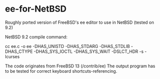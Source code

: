 # ee-for-NetBSD
Roughly ported version of FreeBSD's ee editor to use in NetBSD (tested on 9.2)


NetBSD 9.2 compile command:

cc ee.c -o ee -DHAS_UNISTD -DHAS_STDARG -DHAS_STDLIB -DHAS_CTYPE -DHAS_SYS_IOCTL -DHAS_SYS_WAIT   -DSLCT_HDR -s -lcurses

The code originates from FreeBSD 13 (<src>/contrib/ee)
The output program has to be tested for correct keyboard shortcuts-referencing.
